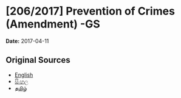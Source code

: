 # [206/2017] Prevention of Crimes (Amendment) -GS

**Date:** 2017-04-11

## Original Sources

- [English](https://documents.gov.lk/view/bills/2017/4/206-2017_E.pdf)
- [සිංහල](https://documents.gov.lk/view/bills/2017/4/206-2017_S.pdf)
- [தமிழ்](https://documents.gov.lk/view/bills/2017/4/206-2017_T.pdf)
